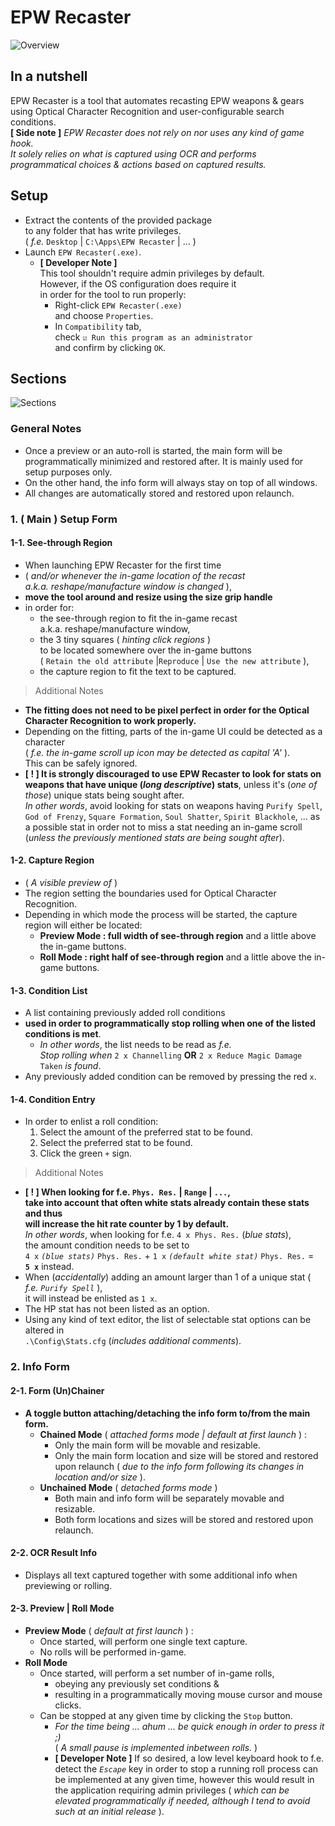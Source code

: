 
# EPW Recaster

![Overview](https://snipboard.io/V7GhpE.jpg)

## In a nutshell
EPW Recaster is a tool that automates recasting EPW weapons & gears<br />using Optical Character Recognition and user-configurable search conditions.<br />
**[ Side note ]** *EPW Recaster does not rely on nor uses any kind of game hook.<br />It solely relies on what is captured using OCR and performs<br />programmatical choices & actions based on captured results.*

## Setup
- Extract the contents of the provided package<br />to any folder that has write privileges.<br />( *f.e.* `Desktop` | `C:\Apps\EPW Recaster` | ... )
- Launch `EPW Recaster(.exe)`.
	- **[ Developer Note ]**<br />This tool shouldn't require admin privileges by default.<br />However, if the OS configuration does require it<br />in order for the tool to run properly:
		- Right-click `EPW Recaster(.exe)`<br />and choose `Properties`.
		- In `Compatibility` tab,<br />check `☑ Run this program as an administrator`<br />and confirm by clicking `OK`.

<div style="page-break-after: always"></div>

## Sections

![Sections](https://snipboard.io/KNDg30.jpg)

### General Notes
- Once a preview or an auto-roll is started, the main form will be programmatically minimized and restored after. It is mainly used for setup purposes only.
- On the other hand, the info form will always stay on top of all windows.
- All changes are automatically stored and restored upon relaunch.

<div style="page-break-after: always"></div>

### 1. ( Main ) Setup Form

#### 1-1. See-through Region
- When launching EPW Recaster for the first time
- ( *and/or whenever the in-game location of the recast<br />a.k.a. reshape/manufacture window is changed* ),
- **move the tool around and resize using the size grip handle**
- in order for:
	- the see-through region to fit the in-game recast<br />a.k.a. reshape/manufacture window,
	- the 3 tiny squares ( *hinting click regions* )<br />to be located somewhere over the in-game buttons<br />( `Retain the old attribute` |`Reproduce` | `Use the new attribute` ),
	- the capture region to fit the text to be captured.

> Additional Notes

- **The fitting does not need to be pixel perfect in order for the Optical Character Recognition to work properly.**
- Depending on the fitting, parts of the in-game UI could be detected as a character<br />( *f.e. the in-game scroll up icon may be detected as capital 'A'* ).<br />This can be safely ignored.
- **[ ! ] It is strongly discouraged to use EPW Recaster to look for stats on weapons that have unique (*long descriptive*) stats**, unless it's (*one of those*) unique stats being sought after.<br />*In other words*, avoid looking for stats on weapons having `Purify Spell`, `God of Frenzy`, `Square Formation`, `Soul Shatter`, `Spirit Blackhole`, ... as a possible stat in order not to miss a stat needing an in-game scroll (*unless the previously mentioned stats are being sought after*).

#### 1-2. Capture Region
- ( *A visible preview of* )
- The region setting the boundaries used for Optical Character Recognition.
- Depending in which mode the process will be started, the capture region will either be located:
	- **Preview Mode : full width of see-through region** and a little above the in-game buttons.
	- **Roll Mode : right half of see-through region** and a little above the in-game buttons.

#### 1-3. Condition List
- A list containing previously added roll conditions
- **used in order to programmatically stop rolling when one of the listed conditions is met**.
	- *In other words*, the list needs to be read as *f.e.*<br />*Stop rolling when* `2 x Channelling` **OR** `2 x Reduce Magic Damage Taken` *is found*.
- Any previously added condition can be removed by pressing the red `x`.

#### 1-4. Condition Entry
- In order to enlist a roll condition:
	1. Select the amount of the preferred stat to be found.
	2. Select the preferred stat to be found.
	3. Click the green `+` sign.

> Additional Notes

- **[ ! ] When looking for f.e. `Phys. Res.` | `Range` | `...`,<br />take into account that often white stats already contain these stats and thus<br />will increase the hit rate counter by 1 by default.**<br />*In other words*, when looking for f.e. `4 x Phys. Res.` (*blue stats*),<br />the amount condition needs to be set to<br />`4 x` *`(blue stats)`* `Phys. Res.` + `1 x` *`(default white stat)`* `Phys. Res.` =<br />**`5 x`** instead.
- When (*accidentally*) adding an amount larger than 1 of a unique stat ( *f.e. `Purify Spell`* ),<br />it will instead be enlisted as `1 x`.
- The HP stat has not been listed as an option.
- Using any kind of text editor, the list of selectable stat options can be altered in<br />`.\Config\Stats.cfg` (*includes additional comments*).

<div style="page-break-after: always"></div>

### 2. Info Form

#### 2-1. Form (Un)Chainer
- **A toggle button attaching/detaching the info form to/from the main form.**
	- **Chained Mode** ( *attached forms mode | default at first launch* ) :
		- Only the main form will be movable and resizable.
		- Only the main form location and size will be stored and restored upon relaunch ( *due to the info form following its changes in location and/or size* ).
	- **Unchained Mode** ( *detached forms mode* )
		- Both main and info form will be separately movable and resizable.
		- Both form locations and sizes will be stored and restored upon relaunch.

#### 2-2. OCR Result Info
- Displays all text captured together with some additional info when previewing or rolling.

#### 2-3. Preview | Roll Mode
- **Preview Mode** ( *default at first launch* ) :
	- Once started, will perform one single text capture.
	- No rolls will be performed in-game.
- **Roll Mode**
	- Once started, will perform a set number of in-game rolls,
		- obeying any previously set conditions &
		- resulting in a programmatically moving mouse cursor and mouse clicks.
	- Can be stopped at any given time by clicking the `Stop` button.
		- *For the time being ... ahum ... be quick enough in order to press it ;)*<br />( *A small pause is implemented inbetween rolls.* ) 
		- **[ Developer Note ]** If so desired, a low level keyboard hook to f.e. detect the *`Escape`* key in order to stop a running roll process can be implemented at any given time, however this would result in the application requiring admin privileges ( *which can be elevated programmatically if needed, although I tend to avoid such at an initial release* ).
